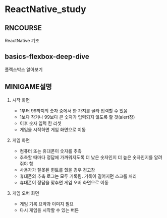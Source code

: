 # ReactNative_study

## RNCOURSE
ReactNative 기초

## basics-flexbox-deep-dive
플렉스박스 알아보기

## MINIGAME설명
1. 시작 화면
   - 1부터 99까지의 숫자 중에서 한 가지를 골라 입력할 수 있음
   - 1보다 작거나 99보다 큰 숫자가 입력되지 않도록 할 것(alert창)
   - 이후 숫자 입력 칸 리셋
   - 게임을 시작하면 게임 화면으로 이동

2. 게임 화면
   - 컴퓨터 또는 휴대폰이 숫자를 추측
   - 추측할 때마다 정답에 가까워지도록 더 낮은 숫자인지 더 높은 숫자인지를 알려줘야 함
   - 사용자가 잘못된 힌트를 줬을 경우 경고창
   - 휴대폰의 추측 로그는 모두 기록됨. 기록이 길어지면 스크롤 처리
   - 휴대폰이 정답을 맞추면 게임 오버 화면으로 이동

3. 게임 오버 화면
   - 게임 기록 요약과 이미지 필요
   - 다시 게임을 시작할 수 있는 버튼